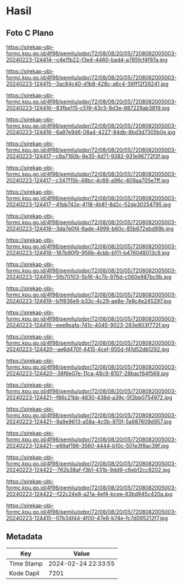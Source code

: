 # Hasil

## Foto C Plano

https://sirekap-obj-formc.kpu.go.id/4f98/pemilu/pdpr/72/08/08/20/05/7208082005003-20240223-124414--c4e11b22-f3e4-4460-bad4-a785fcf4f97a.jpg

https://sirekap-obj-formc.kpu.go.id/4f98/pemilu/pdpr/72/08/08/20/05/7208082005003-20240223-124415--3ac84c40-d1b8-428c-a6c4-36ff12f26241.jpg

https://sirekap-obj-formc.kpu.go.id/4f98/pemilu/pdpr/72/08/08/20/05/7208082005003-20240223-124416--83fbe115-c519-43c5-8d3e-887229ab3819.jpg

https://sirekap-obj-formc.kpu.go.id/4f98/pemilu/pdpr/72/08/08/20/05/7208082005003-20240223-124416--6a97e9d6-08a4-4227-84db-8bd3d7305b0e.jpg

https://sirekap-obj-formc.kpu.go.id/4f98/pemilu/pdpr/72/08/08/20/05/7208082005003-20240223-124417--c8a7160b-9e35-4d71-9382-931e96772f3f.jpg

https://sirekap-obj-formc.kpu.go.id/4f98/pemilu/pdpr/72/08/08/20/05/7208082005003-20240223-124417--c347f15b-48bc-4c68-a96c-409aa705e7ff.jpg

https://sirekap-obj-formc.kpu.go.id/4f98/pemilu/pdpr/72/08/08/20/05/7208082005003-20240223-124417--41bb742e-4118-4b81-8d2c-52de30254795.jpg

https://sirekap-obj-formc.kpu.go.id/4f98/pemilu/pdpr/72/08/08/20/05/7208082005003-20240223-124418--3da7e0f4-6ade-4999-b60c-85b672ebd99b.jpg

https://sirekap-obj-formc.kpu.go.id/4f98/pemilu/pdpr/72/08/08/20/05/7208082005003-20240223-124418--187b90f9-956b-4cbb-b111-b476048013c9.jpg

https://sirekap-obj-formc.kpu.go.id/4f98/pemilu/pdpr/72/08/08/20/05/7208082005003-20240223-124419--5fb70103-5b16-4c7b-976d-c060e887bc9b.jpg

https://sirekap-obj-formc.kpu.go.id/4f98/pemilu/pdpr/72/08/08/20/05/7208082005003-20240223-124419--b1f836e9-b33c-4c29-ae8e-7e8c4e245297.jpg

https://sirekap-obj-formc.kpu.go.id/4f98/pemilu/pdpr/72/08/08/20/05/7208082005003-20240223-124419--eee9eafa-741c-4045-9023-283e803f772f.jpg

https://sirekap-obj-formc.kpu.go.id/4f98/pemilu/pdpr/72/08/08/20/05/7208082005003-20240223-124420--ae6d470f-4415-4cef-955d-f41d52db1292.jpg

https://sirekap-obj-formc.kpu.go.id/4f98/pemilu/pdpr/72/08/08/20/05/7208082005003-20240223-124420--38f6e07e-11ca-48c9-8107-28bacf84f569.jpg

https://sirekap-obj-formc.kpu.go.id/4f98/pemilu/pdpr/72/08/08/20/05/7208082005003-20240223-124421--f86c21bb-4830-438d-a39c-5f2bb0754972.jpg

https://sirekap-obj-formc.kpu.go.id/4f98/pemilu/pdpr/72/08/08/20/05/7208082005003-20240223-124421--9a9e9613-a58a-4c0b-970f-5a987609d957.jpg

https://sirekap-obj-formc.kpu.go.id/4f98/pemilu/pdpr/72/08/08/20/05/7208082005003-20240223-124421--e99af196-3560-4444-b10c-501e3f8ac39f.jpg

https://sirekap-obj-formc.kpu.go.id/4f98/pemilu/pdpr/72/08/08/20/05/7208082005003-20240223-124422--762b38af-f3b1-431b-9dd9-c6eb12cc8202.jpg

https://sirekap-obj-formc.kpu.go.id/4f98/pemilu/pdpr/72/08/08/20/05/7208082005003-20240223-124422--f22c24e8-a21a-4ef4-bcee-63bd945c420a.jpg

https://sirekap-obj-formc.kpu.go.id/4f98/pemilu/pdpr/72/08/08/20/05/7208082005003-20240223-124415--07b34f44-4f00-47e8-b74e-fc7d095212f7.jpg


## Metadata

| Key        | Value               |
| ---------- | ------------------- |
| Time Stamp | 2024-02-24 22:33:55 |
| Kode Dapil | 7201                |



